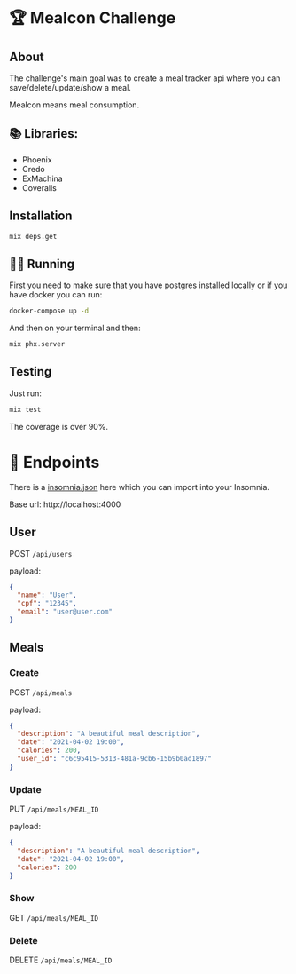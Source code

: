 # 🏆 Mealcon Challenge

## About

The challenge's main goal was to create a meal tracker api where you can save/delete/update/show a meal.

Mealcon means meal consumption.

## 📚 Libraries:

- Phoenix
- Credo
- ExMachina
- Coveralls

## Installation

```bash
mix deps.get
```

## 🏃‍♂️ Running

First you need to make sure that you have postgres installed locally or if you have docker you can run:

```bash
docker-compose up -d
```

And then on your terminal and then:

```elixir
mix phx.server
```

## Testing

Just run:

```elixir
mix test
```

The coverage is over 90%.

# 🔗 Endpoints

There is a [insomnia.json](./docs/insomnia.json) here which you can import into your Insomnia.

Base url: http://localhost:4000

## User

POST `/api/users`

payload:

```json
{
  "name": "User",
  "cpf": "12345",
  "email": "user@user.com"
}
```

## Meals

### Create

POST `/api/meals`

payload:

```json
{
  "description": "A beautiful meal description",
  "date": "2021-04-02 19:00",
  "calories": 200,
  "user_id": "c6c95415-5313-481a-9cb6-15b9b0ad1897"
}
```

### Update

PUT `/api/meals/MEAL_ID`

payload:

```json
{
  "description": "A beautiful meal description",
  "date": "2021-04-02 19:00",
  "calories": 200
}
```

### Show

GET `/api/meals/MEAL_ID`

### Delete

DELETE `/api/meals/MEAL_ID`
